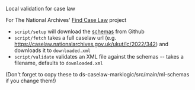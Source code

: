 Local validation for case law

For The National Archives' [Find Case Law](https://github.com/nationalarchives/ds-find-caselaw-docs) project


* `script/setup` will download the
  [schemas](https://github.com/nationalarchives/ds-caselaw-marklogic/tree/main/src/main/ml-schemas)
  from Github
* `script/fetch` takes a full caselaw url (e.g. https://caselaw.nationalarchives.gov.uk/ukut/lc/2022/342)
  and downloads it to `downloaded.xml`
* `script/validate` validates an XML file against the schemas -- takes a filename, defaults to `downloaded.xml`

(Don't forget to copy these to ds-caselaw-marklogic/src/main/ml-schemas if you change them!)
